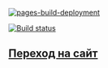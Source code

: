 [![pages-build-deployment](https://github.com/dim4ik1985/animation_collapse/actions/workflows/pages/pages-build-deployment/badge.svg)](https://github.com/dim4ik1985/animation_collapse/actions/workflows/pages/pages-build-deployment)

[![Build status](https://ci.appveyor.com/api/projects/status/dnndirdnnwnaloon?svg=true)](https://ci.appveyor.com/project/dim4ik1985/animation-collapse)

## [Переход на сайт](https://dim4ik1985.github.io/animation_collapse/)
